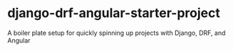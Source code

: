 # django-drf-angular-starter-project
A boiler plate setup for quickly spinning up projects with Django, DRF, and Angular

